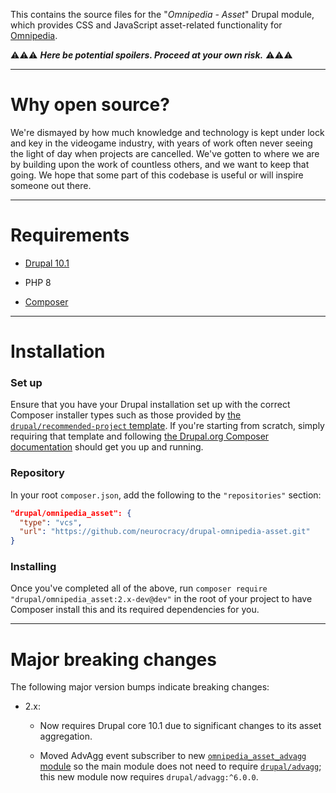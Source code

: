 This contains the source files for the "*Omnipedia - Asset*" Drupal module,
which provides CSS and JavaScript asset-related functionality for
[Omnipedia](https://omnipedia.app/).

⚠️⚠️⚠️ ***Here be potential spoilers. Proceed at your own risk.*** ⚠️⚠️⚠️

----

# Why open source?

We're dismayed by how much knowledge and technology is kept under lock and key
in the videogame industry, with years of work often never seeing the light of
day when projects are cancelled. We've gotten to where we are by building upon
the work of countless others, and we want to keep that going. We hope that some
part of this codebase is useful or will inspire someone out there.

----

# Requirements

* [Drupal 10.1](https://www.drupal.org/download)

* PHP 8

* [Composer](https://getcomposer.org/)

----

# Installation


### Set up

Ensure that you have your Drupal installation set up with the correct Composer
installer types such as those provided by [the `drupal/recommended-project`
template](https://www.drupal.org/docs/develop/using-composer/starting-a-site-using-drupal-composer-project-templates#s-drupalrecommended-project).
If you're starting from scratch, simply requiring that template and following
[the Drupal.org Composer
documentation](https://www.drupal.org/docs/develop/using-composer/starting-a-site-using-drupal-composer-project-templates)
should get you up and running.

### Repository

In your root `composer.json`, add the following to the `"repositories"` section:

```json
"drupal/omnipedia_asset": {
  "type": "vcs",
  "url": "https://github.com/neurocracy/drupal-omnipedia-asset.git"
}
```

### Installing

Once you've completed all of the above, run `composer require
"drupal/omnipedia_asset:2.x-dev@dev"` in the root of your project to have
Composer install this and its required dependencies for you.

----

# Major breaking changes

The following major version bumps indicate breaking changes:

* 2.x:

  * Now requires Drupal core 10.1 due to significant changes to its asset aggregation.

  * Moved AdvAgg event subscriber to new [`omnipedia_asset_advagg` module](modules/omnipedia_asset_advagg) so the main module does not need to require [`drupal/advagg`](https://www.drupal.org/project/advagg); this new module now requires `drupal/advagg:^6.0.0`.
